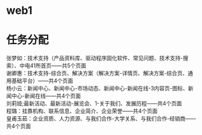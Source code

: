 # web1
任务分配
=========
张梦如：技术支持（产品资料库、驱动程序固化软件、常见问题、技术支持-搜索）、中电41所首页——共5个页面<br>
谢卿惠：技术支持-综合页、解决方案（解决方案-详情页、解决方案-综合页、通用基础平台）——共4个页面<br>
杨小云：新闻中心、新闻中心-市场动态、新闻中心-新闻在线-3内容页-图标、新闻中心-新闻在线——共4个页面<br>
刘莉娅;最新活动、最新活动-展览会、1-关于我们、发展历程——共4个页面<br>
程璐：挂靠机构、联系信息、企业简介、企业荣誉——共4个页面<br>
皇甫玉茹：企业资质、人力资源、与我们合作-大学关系、与我们合作-经销商——共4个页面<br>
